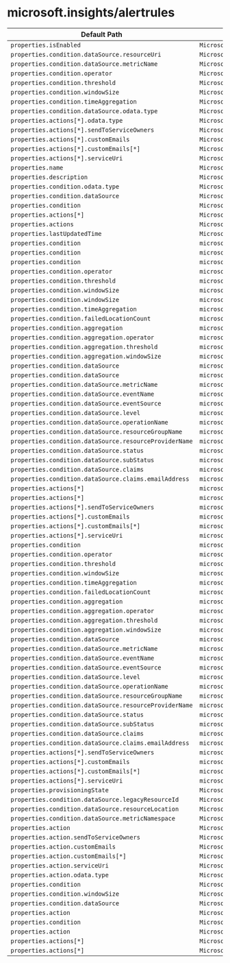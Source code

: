 # microsoft.insights/alertrules

| Default Path | Alias |
|---|---|
| `properties.isEnabled` | `Microsoft.Insights/alertRules/isEnabled` |
| `properties.condition.dataSource.resourceUri` | `Microsoft.Insights/alertRules/condition.dataSource.resourceUri` |
| `properties.condition.dataSource.metricName` | `Microsoft.Insights/alertRules/condition.dataSource.metricName` |
| `properties.condition.operator` | `Microsoft.Insights/alertRules/condition.operator` |
| `properties.condition.threshold` | `Microsoft.Insights/alertRules/condition.threshold` |
| `properties.condition.windowSize` | `Microsoft.Insights/alertRules/condition.windowSize` |
| `properties.condition.timeAggregation` | `Microsoft.Insights/alertRules/condition.timeAggregation` |
| `properties.condition.dataSource.odata.type` | `Microsoft.Insights/alertRules/condition.dataSource.odata.type` |
| `properties.actions[*].odata.type` | `Microsoft.Insights/alertRules/actions[*].odata.type` |
| `properties.actions[*].sendToServiceOwners` | `Microsoft.Insights/alertRules/actions[*].sendToServiceOwners` |
| `properties.actions[*].customEmails` | `Microsoft.Insights/alertRules/actions[*].customEmails` |
| `properties.actions[*].customEmails[*]` | `Microsoft.Insights/alertRules/actions[*].customEmails[*]` |
| `properties.actions[*].serviceUri` | `Microsoft.Insights/alertRules/actions[*].serviceUri` |
| `properties.name` | `Microsoft.Insights/alertrules/name` |
| `properties.description` | `Microsoft.Insights/alertrules/description` |
| `properties.condition.odata.type` | `Microsoft.Insights/alertrules/condition.odata.type` |
| `properties.condition.dataSource` | `Microsoft.Insights/alertrules/condition.dataSource` |
| `properties.condition` | `Microsoft.Insights/alertrules/condition` |
| `properties.actions[*]` | `Microsoft.Insights/alertrules/actions[*]` |
| `properties.actions` | `Microsoft.Insights/alertrules/actions` |
| `properties.lastUpdatedTime` | `Microsoft.Insights/alertrules/lastUpdatedTime` |
| `properties.condition` | `microsoft.insights/alertrules/condition.Microsoft.Azure.Management.Insights.Models.ThresholdRuleCondition` |
| `properties.condition` | `microsoft.insights/alertrules/condition.Microsoft.Azure.Management.Insights.Models.LocationThresholdRuleCondition` |
| `properties.condition` | `microsoft.insights/alertrules/condition.Microsoft.Azure.Management.Insights.Models.ManagementEventRuleCondition` |
| `properties.condition.operator` | `microsoft.insights/alertrules/condition.Microsoft.Azure.Management.Insights.Models.ThresholdRuleCondition.operator` |
| `properties.condition.threshold` | `microsoft.insights/alertrules/condition.Microsoft.Azure.Management.Insights.Models.ThresholdRuleCondition.threshold` |
| `properties.condition.windowSize` | `microsoft.insights/alertrules/condition.Microsoft.Azure.Management.Insights.Models.ThresholdRuleCondition.windowSize` |
| `properties.condition.windowSize` | `microsoft.insights/alertrules/condition.Microsoft.Azure.Management.Insights.Models.LocationThresholdRuleCondition.windowSize` |
| `properties.condition.timeAggregation` | `microsoft.insights/alertrules/condition.Microsoft.Azure.Management.Insights.Models.ThresholdRuleCondition.timeAggregation` |
| `properties.condition.failedLocationCount` | `microsoft.insights/alertrules/condition.Microsoft.Azure.Management.Insights.Models.LocationThresholdRuleCondition.failedLocationCount` |
| `properties.condition.aggregation` | `microsoft.insights/alertrules/condition.Microsoft.Azure.Management.Insights.Models.ManagementEventRuleCondition.aggregation` |
| `properties.condition.aggregation.operator` | `microsoft.insights/alertrules/condition.Microsoft.Azure.Management.Insights.Models.ManagementEventRuleCondition.aggregation.operator` |
| `properties.condition.aggregation.threshold` | `microsoft.insights/alertrules/condition.Microsoft.Azure.Management.Insights.Models.ManagementEventRuleCondition.aggregation.threshold` |
| `properties.condition.aggregation.windowSize` | `microsoft.insights/alertrules/condition.Microsoft.Azure.Management.Insights.Models.ManagementEventRuleCondition.aggregation.windowSize` |
| `properties.condition.dataSource` | `microsoft.insights/alertrules/condition.dataSource.Microsoft.Azure.Management.Insights.Models.RuleMetricDataSource` |
| `properties.condition.dataSource` | `microsoft.insights/alertrules/condition.dataSource.Microsoft.Azure.Management.Insights.Models.RuleManagementEventDataSource` |
| `properties.condition.dataSource.metricName` | `microsoft.insights/alertrules/condition.dataSource.Microsoft.Azure.Management.Insights.Models.RuleMetricDataSource.metricName` |
| `properties.condition.dataSource.eventName` | `microsoft.insights/alertrules/condition.dataSource.Microsoft.Azure.Management.Insights.Models.RuleManagementEventDataSource.eventName` |
| `properties.condition.dataSource.eventSource` | `microsoft.insights/alertrules/condition.dataSource.Microsoft.Azure.Management.Insights.Models.RuleManagementEventDataSource.eventSource` |
| `properties.condition.dataSource.level` | `microsoft.insights/alertrules/condition.dataSource.Microsoft.Azure.Management.Insights.Models.RuleManagementEventDataSource.level` |
| `properties.condition.dataSource.operationName` | `microsoft.insights/alertrules/condition.dataSource.Microsoft.Azure.Management.Insights.Models.RuleManagementEventDataSource.operationName` |
| `properties.condition.dataSource.resourceGroupName` | `microsoft.insights/alertrules/condition.dataSource.Microsoft.Azure.Management.Insights.Models.RuleManagementEventDataSource.resourceGroupName` |
| `properties.condition.dataSource.resourceProviderName` | `microsoft.insights/alertrules/condition.dataSource.Microsoft.Azure.Management.Insights.Models.RuleManagementEventDataSource.resourceProviderName` |
| `properties.condition.dataSource.status` | `microsoft.insights/alertrules/condition.dataSource.Microsoft.Azure.Management.Insights.Models.RuleManagementEventDataSource.status` |
| `properties.condition.dataSource.subStatus` | `microsoft.insights/alertrules/condition.dataSource.Microsoft.Azure.Management.Insights.Models.RuleManagementEventDataSource.subStatus` |
| `properties.condition.dataSource.claims` | `microsoft.insights/alertrules/condition.dataSource.Microsoft.Azure.Management.Insights.Models.RuleManagementEventDataSource.claims` |
| `properties.condition.dataSource.claims.emailAddress` | `microsoft.insights/alertrules/condition.dataSource.Microsoft.Azure.Management.Insights.Models.RuleManagementEventDataSource.claims.emailAddress` |
| `properties.actions[*]` | `microsoft.insights/alertrules/actions[*].Microsoft.Azure.Management.Insights.Models.RuleEmailAction` |
| `properties.actions[*]` | `microsoft.insights/alertrules/actions[*].Microsoft.Azure.Management.Insights.Models.RuleWebhookAction` |
| `properties.actions[*].sendToServiceOwners` | `microsoft.insights/alertrules/actions[*].Microsoft.Azure.Management.Insights.Models.RuleEmailAction.sendToServiceOwners` |
| `properties.actions[*].customEmails` | `microsoft.insights/alertrules/actions[*].Microsoft.Azure.Management.Insights.Models.RuleEmailAction.customEmails` |
| `properties.actions[*].customEmails[*]` | `microsoft.insights/alertrules/actions[*].Microsoft.Azure.Management.Insights.Models.RuleEmailAction.customEmails[*]` |
| `properties.actions[*].serviceUri` | `microsoft.insights/alertrules/actions[*].Microsoft.Azure.Management.Insights.Models.RuleWebhookAction.serviceUri` |
| `properties.condition` | `microsoft.insights/alertrules/condition.Microsoft-Azure-Management-Insights-Models-ThresholdRuleCondition` |
| `properties.condition.operator` | `microsoft.insights/alertrules/condition.Microsoft-Azure-Management-Insights-Models-ThresholdRuleCondition.operator` |
| `properties.condition.threshold` | `microsoft.insights/alertrules/condition.Microsoft-Azure-Management-Insights-Models-ThresholdRuleCondition.threshold` |
| `properties.condition.windowSize` | `microsoft.insights/alertrules/condition.Microsoft-Azure-Management-Insights-Models-ThresholdRuleCondition.windowSize` |
| `properties.condition.timeAggregation` | `microsoft.insights/alertrules/condition.Microsoft-Azure-Management-Insights-Models-ThresholdRuleCondition.timeAggregation` |
| `properties.condition.failedLocationCount` | `microsoft.insights/alertrules/condition.Microsoft-Azure-Management-Insights-Models-LocationThresholdRuleCondition.failedLocationCount` |
| `properties.condition.aggregation` | `microsoft.insights/alertrules/condition.Microsoft-Azure-Management-Insights-Models-ManagementEventRuleCondition.aggregation` |
| `properties.condition.aggregation.operator` | `microsoft.insights/alertrules/condition.Microsoft-Azure-Management-Insights-Models-ManagementEventRuleCondition.aggregation.operator` |
| `properties.condition.aggregation.threshold` | `microsoft.insights/alertrules/condition.Microsoft-Azure-Management-Insights-Models-ManagementEventRuleCondition.aggregation.threshold` |
| `properties.condition.aggregation.windowSize` | `microsoft.insights/alertrules/condition.Microsoft-Azure-Management-Insights-Models-ManagementEventRuleCondition.aggregation.windowSize` |
| `properties.condition.dataSource` | `microsoft.insights/alertrules/condition.dataSource.Microsoft-Azure-Management-Insights-Models-RuleMetricDataSource` |
| `properties.condition.dataSource.metricName` | `microsoft.insights/alertrules/condition.dataSource.Microsoft-Azure-Management-Insights-Models-RuleMetricDataSource.metricName` |
| `properties.condition.dataSource.eventName` | `microsoft.insights/alertrules/condition.dataSource.Microsoft-Azure-Management-Insights-Models-RuleManagementEventDataSource.eventName` |
| `properties.condition.dataSource.eventSource` | `microsoft.insights/alertrules/condition.dataSource.Microsoft-Azure-Management-Insights-Models-RuleManagementEventDataSource.eventSource` |
| `properties.condition.dataSource.level` | `microsoft.insights/alertrules/condition.dataSource.Microsoft-Azure-Management-Insights-Models-RuleManagementEventDataSource.level` |
| `properties.condition.dataSource.operationName` | `microsoft.insights/alertrules/condition.dataSource.Microsoft-Azure-Management-Insights-Models-RuleManagementEventDataSource.operationName` |
| `properties.condition.dataSource.resourceGroupName` | `microsoft.insights/alertrules/condition.dataSource.Microsoft-Azure-Management-Insights-Models-RuleManagementEventDataSource.resourceGroupName` |
| `properties.condition.dataSource.resourceProviderName` | `microsoft.insights/alertrules/condition.dataSource.Microsoft-Azure-Management-Insights-Models-RuleManagementEventDataSource.resourceProviderName` |
| `properties.condition.dataSource.status` | `microsoft.insights/alertrules/condition.dataSource.Microsoft-Azure-Management-Insights-Models-RuleManagementEventDataSource.status` |
| `properties.condition.dataSource.subStatus` | `microsoft.insights/alertrules/condition.dataSource.Microsoft-Azure-Management-Insights-Models-RuleManagementEventDataSource.subStatus` |
| `properties.condition.dataSource.claims` | `microsoft.insights/alertrules/condition.dataSource.Microsoft-Azure-Management-Insights-Models-RuleManagementEventDataSource.claims` |
| `properties.condition.dataSource.claims.emailAddress` | `microsoft.insights/alertrules/condition.dataSource.Microsoft-Azure-Management-Insights-Models-RuleManagementEventDataSource.claims.emailAddress` |
| `properties.actions[*].sendToServiceOwners` | `microsoft.insights/alertrules/actions[*].Microsoft-Azure-Management-Insights-Models-RuleEmailAction.sendToServiceOwners` |
| `properties.actions[*].customEmails` | `microsoft.insights/alertrules/actions[*].Microsoft-Azure-Management-Insights-Models-RuleEmailAction.customEmails` |
| `properties.actions[*].customEmails[*]` | `microsoft.insights/alertrules/actions[*].Microsoft-Azure-Management-Insights-Models-RuleEmailAction.customEmails[*]` |
| `properties.actions[*].serviceUri` | `microsoft.insights/alertrules/actions[*].Microsoft-Azure-Management-Insights-Models-RuleWebhookAction.serviceUri` |
| `properties.provisioningState` | `Microsoft.Insights/alertrules/provisioningState` |
| `properties.condition.dataSource.legacyResourceId` | `Microsoft.Insights/alertrules/condition.dataSource.legacyResourceId` |
| `properties.condition.dataSource.resourceLocation` | `Microsoft.Insights/alertrules/condition.dataSource.resourceLocation` |
| `properties.condition.dataSource.metricNamespace` | `Microsoft.Insights/alertrules/condition.dataSource.metricNamespace` |
| `properties.action` | `Microsoft.Insights/alertrules/action.Microsoft-Azure-Management-Insights-Models-RuleEmailAction` |
| `properties.action.sendToServiceOwners` | `Microsoft.Insights/alertrules/action.Microsoft-Azure-Management-Insights-Models-RuleEmailAction.sendToServiceOwners` |
| `properties.action.customEmails` | `Microsoft.Insights/alertrules/action.Microsoft-Azure-Management-Insights-Models-RuleEmailAction.customEmails` |
| `properties.action.customEmails[*]` | `Microsoft.Insights/alertrules/action.Microsoft-Azure-Management-Insights-Models-RuleEmailAction.customEmails[*]` |
| `properties.action.serviceUri` | `Microsoft.Insights/alertrules/action.Microsoft-Azure-Management-Insights-Models-RuleWebhookAction.serviceUri` |
| `properties.action.odata.type` | `Microsoft.Insights/alertrules/action.odata.type` |
| `properties.condition` | `Microsoft.Insights/alertrules/condition.Microsoft-Azure-Management-Insights-Models-ManagementEventRuleCondition` |
| `properties.condition.windowSize` | `Microsoft.Insights/alertrules/condition.Microsoft-Azure-Management-Insights-Models-LocationThresholdRuleCondition.windowSize` |
| `properties.condition.dataSource` | `Microsoft.Insights/alertrules/condition.dataSource.Microsoft-Azure-Management-Insights-Models-RuleManagementEventDataSource` |
| `properties.action` | `Microsoft.Insights/alertrules/action.Microsoft-Azure-Management-Insights-Models-RuleWebhookAction` |
| `properties.condition` | `Microsoft.Insights/alertrules/condition.Microsoft-Azure-Management-Insights-Models-LocationThresholdRuleCondition` |
| `properties.action` | `Microsoft.Insights/alertrules/action` |
| `properties.actions[*]` | `Microsoft.Insights/alertrules/actions[*].Microsoft-Azure-Management-Insights-Models-RuleWebhookAction` |
| `properties.actions[*]` | `Microsoft.Insights/alertrules/actions[*].Microsoft-Azure-Management-Insights-Models-RuleEmailAction` |

